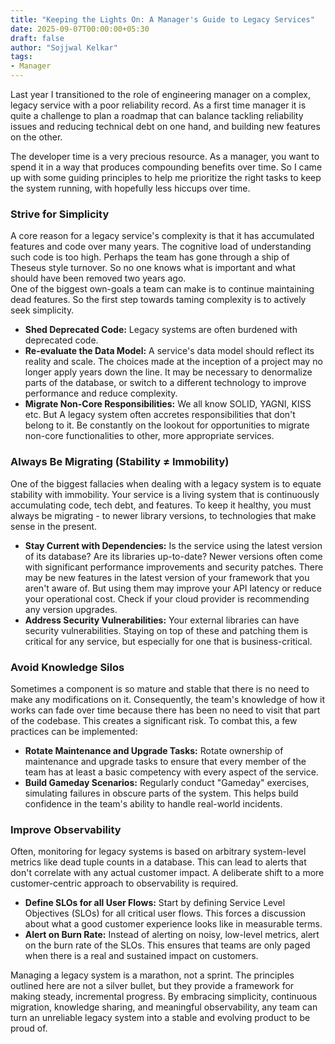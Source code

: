 ```yaml
---
title: "Keeping the Lights On: A Manager's Guide to Legacy Services"
date: 2025-09-07T00:00:00+05:30
draft: false
author: "Sojjwal Kelkar"
tags:
- Manager
---
```


Last year I transitioned to the role of engineering manager on a complex, legacy service with a poor reliability record. 
As a first time manager it is quite a challenge to plan a roadmap that can balance tackling reliability issues and reducing technical debt on one hand, and building
new features on the other.

The developer time is a very precious resource. As a manager, you want to spend it in a way that produces compounding benefits over time. 
So I came up with some guiding principles to help me prioritize the right tasks to keep the system running, with hopefully less hiccups over time.   


### Strive for Simplicity

A core reason for a legacy service's complexity is that it has accumulated features and code over many years. The cognitive load of understanding such code is too high.
Perhaps the team has gone through a ship of Theseus style turnover. So no one knows what is important and what should have been removed two years ago.  
One of the biggest own-goals a team can make is to continue maintaining dead features. So the first step towards taming complexity is to actively seek simplicity.

*   **Shed Deprecated Code:** Legacy systems are often burdened with deprecated code.   
*   **Re-evaluate the Data Model:** A service's data model should reflect its reality and scale. The choices made at the inception of a project may no longer apply
years down the line. It may be necessary to denormalize parts of the database, or switch to a different technology to improve performance and reduce complexity.
*   **Migrate Non-Core Responsibilities:** We all know SOLID, YAGNI, KISS etc. But 
A legacy system often accretes responsibilities that don't belong to it. Be constantly on the lookout for opportunities to migrate non-core functionalities to other, more appropriate services.

### Always Be Migrating (Stability ≠ Immobility)

One of the biggest fallacies when dealing with a legacy system is to equate stability with immobility. 
Your service is a living system that is continuously accumulating code, tech debt, and features. To keep it healthy, you must always be migrating - to newer library versions,
to technologies that make sense in the present. 

*   **Stay Current with Dependencies:** Is the service using the latest version of its database? Are its libraries up-to-date? 
Newer versions often come with significant performance improvements and security patches. There may be new features in the latest version of your framework that you aren't aware of.
But using them may improve your API latency or reduce your operational cost. Check if your cloud provider is recommending any version upgrades. 
*   **Address Security Vulnerabilities:** Your external libraries can have security vulnerabilities. Staying on top of these and patching them is critical for any service, but especially for one that is business-critical.

### Avoid Knowledge Silos

Sometimes a component is so mature and stable that there is no need to make any modifications on it. Consequently, the team's knowledge of how it works can fade over time
because there has been no need to visit that part of the codebase. 
This creates a significant risk. To combat this, a few practices can be implemented:

*   **Rotate Maintenance and Upgrade Tasks:** Rotate ownership of maintenance and upgrade tasks to ensure that every member of the team has at least a basic competency with every aspect of the service.
*   **Build Gameday Scenarios:** Regularly conduct "Gameday" exercises, simulating failures in obscure parts of the system. This helps build confidence in the team's ability to handle real-world incidents.

### Improve Observability

Often, monitoring for legacy systems is based on arbitrary system-level metrics like dead tuple counts in a database. This can lead to alerts that don't correlate with any actual customer impact. A deliberate shift to a more customer-centric approach to observability is required.

*   **Define SLOs for all User Flows:** Start by defining Service Level Objectives (SLOs) for all critical user flows. This forces a discussion about what a good customer experience looks like in measurable terms.
*   **Alert on Burn Rate:** Instead of alerting on noisy, low-level metrics, alert on the burn rate of the SLOs. This ensures that teams are only paged when there is a real and sustained impact on customers.

Managing a legacy system is a marathon, not a sprint. The principles outlined here are not a silver bullet, but they provide a framework for making steady, incremental progress. By embracing simplicity, continuous migration, knowledge sharing, and meaningful observability, any team can turn an unreliable legacy system into a stable and evolving product to be proud of.